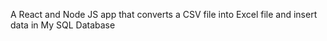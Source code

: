 A React and Node JS app that converts a CSV file into Excel file and insert data in My SQL Database
